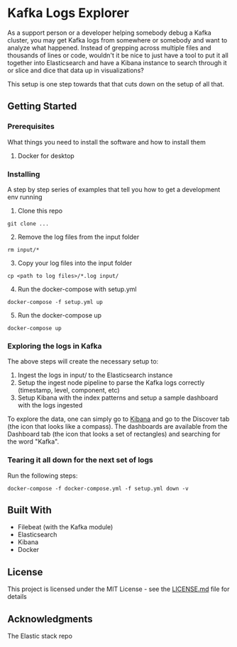 # Kafka Logs Explorer

As a support person or a developer helping somebody debug a Kafka cluster, you may get Kafka logs from somewhere or somebody and want to analyze what happened.
Instead of grepping across multiple files and thousands of lines or code, wouldn't it be nice to just have a tool to put it all together into Elasticsearch
and have a Kibana instance to search through it or slice and dice that data up in visualizations?

This setup is one step towards that that cuts down on the setup of all that.


## Getting Started

### Prerequisites

What things you need to install the software and how to install them

1. Docker for desktop

### Installing

A step by step series of examples that tell you how to get a development env running

1. Clone this repo
```
git clone ...
```

2. Remove the log files from the input folder
```
rm input/*
```

3. Copy your log files into the input folder
```
cp <path to log files>/*.log input/
```

4. Run the docker-compose with setup.yml
```
docker-compose -f setup.yml up
```

5. Run the docker-compose up
```
docker-compose up
```

### Exploring the logs in Kafka
The above steps will create the necessary setup to:
1. Ingest the logs in input/ to the Elasticsearch instance
2. Setup the ingest node pipeline to parse the Kafka logs correctly (timestamp, level, component, etc)
3. Setup Kibana with the index patterns and setup a sample dashboard with the logs ingested

To explore the data, one can simply go to [Kibana](http://localhost:5601) and go to the Discover tab (the icon that looks like a compass).
The dashboards are available from the Dashboard tab (the icon that looks a set of rectangles) and searching for the word "Kafka".


### Tearing it all down for the next set of logs

Run the following steps:

```
docker-compose -f docker-compose.yml -f setup.yml down -v

```

## Built With

* Filebeat (with the Kafka module)
* Elasticsearch
* Kibana
* Docker


## License

This project is licensed under the MIT License - see the [LICENSE.md](LICENSE.md) file for details

## Acknowledgments

The Elastic stack repo

